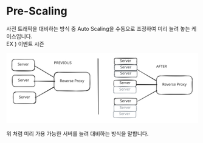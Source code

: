 # Pre-Scaling

사전 트래픽을 대비하는 방식 중 Auto Scaling을 수동으로 조정하여 미리 늘려 놓는 케이스입니다.\
EX ) 이벤트 시즌

<img src="../../.gitbook/assets/file.excalidraw (1) (1) (1) (1) (1) (1) (1) (1) (1) (1) (1) (1) (1) (1) (1) (1) (1) (1) (1).svg" alt="" class="gitbook-drawing">

위 처럼 미리 가용 가능한 서버를 늘려 대비하는 방식을 말합니다.
